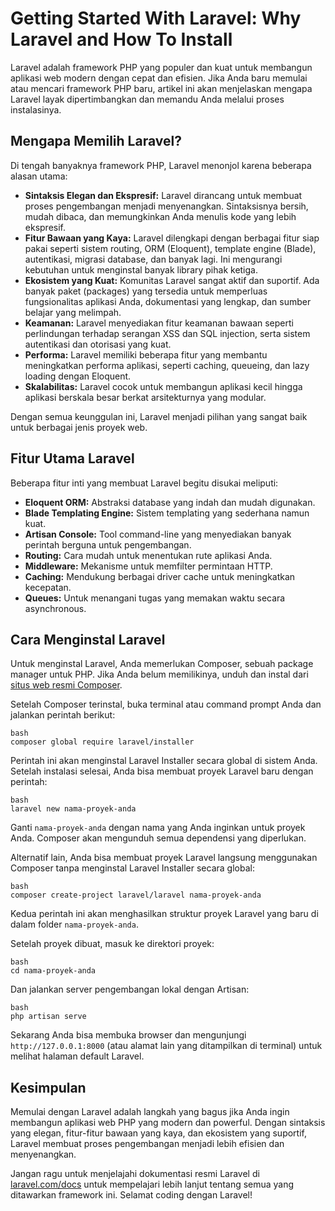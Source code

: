 # Getting Started With Laravel: Why Laravel and How To Install

Laravel adalah framework PHP yang populer dan kuat untuk membangun aplikasi web modern dengan cepat dan efisien. Jika Anda baru memulai atau mencari framework PHP baru, artikel ini akan menjelaskan mengapa Laravel layak dipertimbangkan dan memandu Anda melalui proses instalasinya.

## Mengapa Memilih Laravel?

Di tengah banyaknya framework PHP, Laravel menonjol karena beberapa alasan utama:

*   **Sintaksis Elegan dan Ekspresif:** Laravel dirancang untuk membuat proses pengembangan menjadi menyenangkan. Sintaksisnya bersih, mudah dibaca, dan memungkinkan Anda menulis kode yang lebih ekspresif.
*   **Fitur Bawaan yang Kaya:** Laravel dilengkapi dengan berbagai fitur siap pakai seperti sistem routing, ORM (Eloquent), template engine (Blade), autentikasi, migrasi database, dan banyak lagi. Ini mengurangi kebutuhan untuk menginstal banyak library pihak ketiga.
*   **Ekosistem yang Kuat:** Komunitas Laravel sangat aktif dan suportif. Ada banyak paket (packages) yang tersedia untuk memperluas fungsionalitas aplikasi Anda, dokumentasi yang lengkap, dan sumber belajar yang melimpah.
*   **Keamanan:** Laravel menyediakan fitur keamanan bawaan seperti perlindungan terhadap serangan XSS dan SQL injection, serta sistem autentikasi dan otorisasi yang kuat.
*   **Performa:** Laravel memiliki beberapa fitur yang membantu meningkatkan performa aplikasi, seperti caching, queueing, dan lazy loading dengan Eloquent.
*   **Skalabilitas:** Laravel cocok untuk membangun aplikasi kecil hingga aplikasi berskala besar berkat arsitekturnya yang modular.

Dengan semua keunggulan ini, Laravel menjadi pilihan yang sangat baik untuk berbagai jenis proyek web.

## Fitur Utama Laravel

Beberapa fitur inti yang membuat Laravel begitu disukai meliputi:

*   **Eloquent ORM:** Abstraksi database yang indah dan mudah digunakan.
*   **Blade Templating Engine:** Sistem templating yang sederhana namun kuat.
*   **Artisan Console:** Tool command-line yang menyediakan banyak perintah berguna untuk pengembangan.
*   **Routing:** Cara mudah untuk menentukan rute aplikasi Anda.
*   **Middleware:** Mekanisme untuk memfilter permintaan HTTP.
*   **Caching:** Mendukung berbagai driver cache untuk meningkatkan kecepatan.
*   **Queues:** Untuk menangani tugas yang memakan waktu secara asynchronous.

## Cara Menginstal Laravel

Untuk menginstal Laravel, Anda memerlukan Composer, sebuah package manager untuk PHP. Jika Anda belum memilikinya, unduh dan instal dari [situs web resmi Composer](https://getcomposer.org/).

Setelah Composer terinstal, buka terminal atau command prompt Anda dan jalankan perintah berikut:
```
bash
composer global require laravel/installer
```
Perintah ini akan menginstal Laravel Installer secara global di sistem Anda. Setelah instalasi selesai, Anda bisa membuat proyek Laravel baru dengan perintah:
```
bash
laravel new nama-proyek-anda
```
Ganti `nama-proyek-anda` dengan nama yang Anda inginkan untuk proyek Anda. Composer akan mengunduh semua dependensi yang diperlukan.

Alternatif lain, Anda bisa membuat proyek Laravel langsung menggunakan Composer tanpa menginstal Laravel Installer secara global:
```
bash
composer create-project laravel/laravel nama-proyek-anda
```
Kedua perintah ini akan menghasilkan struktur proyek Laravel yang baru di dalam folder `nama-proyek-anda`.

Setelah proyek dibuat, masuk ke direktori proyek:
```
bash
cd nama-proyek-anda
```
Dan jalankan server pengembangan lokal dengan Artisan:
```
bash
php artisan serve
```
Sekarang Anda bisa membuka browser dan mengunjungi `http://127.0.0.1:8000` (atau alamat lain yang ditampilkan di terminal) untuk melihat halaman default Laravel.

## Kesimpulan

Memulai dengan Laravel adalah langkah yang bagus jika Anda ingin membangun aplikasi web PHP yang modern dan powerful. Dengan sintaksis yang elegan, fitur-fitur bawaan yang kaya, dan ekosistem yang suportif, Laravel membuat proses pengembangan menjadi lebih efisien dan menyenangkan.

Jangan ragu untuk menjelajahi dokumentasi resmi Laravel di [laravel.com/docs](https://laravel.com/docs/) untuk mempelajari lebih lanjut tentang semua yang ditawarkan framework ini. Selamat coding dengan Laravel!